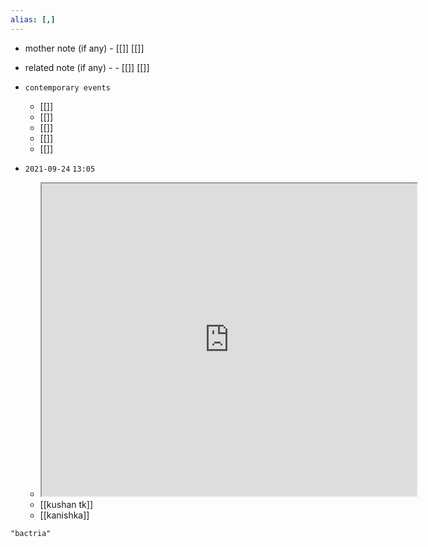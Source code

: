 ```yaml
---
alias: [,]
---
```

- mother note (if any)
		- [[]] [[]]
- related note (if any) -
		- [[]] [[]]
- `contemporary events`
	- [[]]
	- [[]]
	- [[]]
	- [[]]
	- [[]]

- `2021-09-24`  `13:05`
	- <iframe src="https://en.wikipedia.org/wiki/Bactria" width="600" height="500" ></iframe>
	- [[kushan tk]]
	- [[kanishka]]

```query
"bactria"
```